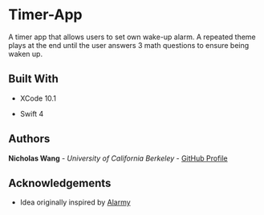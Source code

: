 # Timer-App
A timer app that allows users to set own wake-up alarm. A repeated theme plays at the end until the user answers 3 math questions to ensure being waken up.

## Built With

* XCode 10.1

* Swift 4

## Authors

**Nicholas Wang** - *University of California Berkeley* - [GitHub Profile](https://github.com/nicholaswang2000)

## Acknowledgements

* Idea originally inspired by [Alarmy](https://alar.my/)
